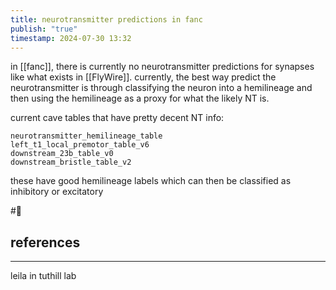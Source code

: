 ```yaml
---
title: neurotransmitter predictions in fanc
publish: "true"
timestamp: 2024-07-30 13:32
---
```

in [[fanc]], there is currently no neurotransmitter predictions for synapses like what exists in [[FlyWire]]. currently, the best way predict the neurotransmitter is through classifying the neuron into a hemilineage and then using the hemilineage as a proxy for what the likely NT is. 

current cave tables that have pretty decent NT info:

```
neurotransmitter_hemilineage_table
left_t1_local_premotor_table_v6  
downstream_23b_table_v0  
downstream_bristle_table_v2
```
these have good hemilineage labels which can then be classified as inhibitory or excitatory

#🥚 
## references
---
leila in tuthill lab